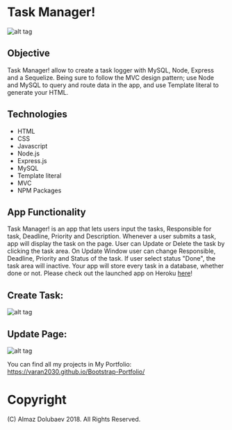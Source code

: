 # Task Manager!

![alt tag](https://github.com/varan2030/Task_Manager/blob/master/app/public/assets/images/main_page.png)

## Objective

Task Manager! allow to create a task logger with MySQL, Node, Express and a Sequelize. Being sure to follow the MVC design pattern; use Node and MySQL to query and route data in the app, and use Template literal to generate your HTML.

## Technologies

* HTML
* CSS
* Javascript
* Node.js
* Express.js
* MySQL
* Template literal
* MVC
* NPM Packages

## App Functionality

Task Manager! is an app that lets users input the tasks, Responsible for task, Deadline, Priority and Description. Whenever a user submits a task, app will display the task on the page. User can Update or Delete the task by clicking the task area. On Update Window user can change Responsible, Deadline, Priority and Status of the task. If user select status "Done",  the task area will inactive. Your app will store every task in a database, whether done or not. Please check out the launched app on Heroku [here](https://mighty-shelf-63231.herokuapp.com/)!

## Create Task:
![alt tag](https://github.com/varan2030/Task_Manager/blob/master/app/public/assets/images/create_task.png)

## Update Page:
![alt tag](https://github.com/varan2030/Task_Manager/blob/master/app/public/assets/images/update_task.png)


You can find all my projects in My Portfolio: https://varan2030.github.io/Bootstrap-Portfolio/

# Copyright
(C) Almaz Dolubaev 2018. All Rights Reserved.